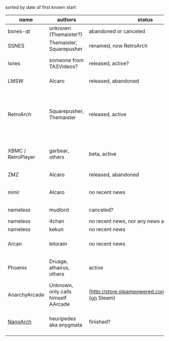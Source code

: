 sorted by date of first known start

|name         | authors                  | status                   | technology, goals
|-------------|--------------------------|--------------------------|------------------
|bsnes-qt     | unknown (Themaister?)    | abandoned or canceled    | based on bsnes v072, used libsnes
|SSNES        | Themaister, Squarepusher | renamed, now RetroArch   | used libsnes
|lsnes        | someone from TASVideos?  | released, active?        | started as libsnes, unknown if it got upgraded
|LMSW         | Alcaro                   | released, abandoned      | [plugin for a level editor](http://s373.photobucket.com/user/alcaroops/media/clip0003.mp4.html)
|RetroArch    | Squarepusher, Themaister | released, active         | most fully featured, main driver for libretro expansions, most supported platforms, focused on HTPC-style setups
|XBMC / RetroPlayer  | garbear, others   | beta, active             | built inside a video player (but ffmpeg is a video player in libretro, so it's fair)
|ZMZ          | Alcaro                   | released, abandoned      | based on ZSNES' GUI
|minir        | Alcaro                   | no recent news           | win32/gtk3/other?, focused on WIMP setups
|nameless     | mudlord                  | canceled?                | WTL, statically linked core
|nameless     | 4chan         | no recent news, nor any news at all | unknown
|nameless     | kekun                    | no recent news           | gtk3 only
|Arcan        | letoram                  | no recent news           | seems to be an entire window manager
|Phoenix      | Druage, athairus, others | active                   | Qt5, was previously a RetroArch launcher named Pantheon
|AnarchyArcade  | Unknown, only calls himself AArcade  | [http://store.steampowered.com/app/266430/](on Steam) | Focused on virtual reality setups
|[NanoArch](https://github.com/heuripedes/nanoarch)  | heuripedes aka enygmata  | finished?  | extremely minimalist, intended to show how libretro works
